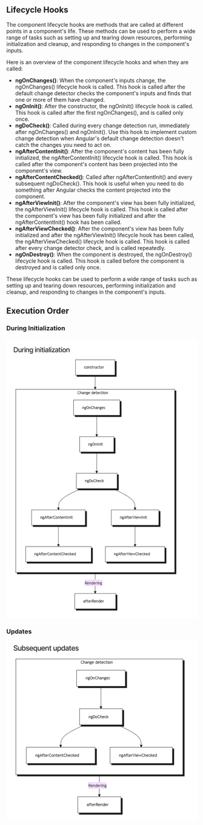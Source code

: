 ## Lifecycle Hooks

The component lifecycle hooks are methods that are called at different points in a component's life. These methods can be used to perform a wide range of tasks such as setting up and tearing down resources, performing initialization and cleanup, and responding to changes in the component's inputs.

Here is an overview of the component lifecycle hooks and when they are called:

- **ngOnChanges()**: When the component's inputs change, the ngOnChanges() lifecycle hook is called. This hook is called after the default change detector checks the component's inputs and finds that one or more of them have changed.
- **ngOnInit()**: After the constructor, the ngOnInit() lifecycle hook is called. This hook is called after the first ngOnChanges(), and is called only once.
- **ngDoCheck()**: Called during every change detection run, immediately after ngOnChanges() and ngOnInit(). Use this hook to implement custom change detection when Angular's default change detection doesn't catch the changes you need to act on.
- **ngAfterContentInit()**: After the component's content has been fully initialized, the ngAfterContentInit() lifecycle hook is called. This hook is called after the component's content has been projected into the component's view.
- **ngAfterContentChecked()**: Called after ngAfterContentInit() and every subsequent ngDoCheck(). This hook is useful when you need to do something after Angular checks the content projected into the component.
- **ngAfterViewInit()**: After the component's view has been fully initialized, the ngAfterViewInit() lifecycle hook is called. This hook is called after the component's view has been fully initialized and after the ngAfterContentInit() hook has been called.
- **ngAfterViewChecked()**: After the component's view has been fully initialized and after the ngAfterViewInit() lifecycle hook has been called, the ngAfterViewChecked() lifecycle hook is called. This hook is called after every change detector check, and is called repeatedly.
- **ngOnDestroy()**: When the component is destroyed, the ngOnDestroy() lifecycle hook is called. This hook is called before the component is destroyed and is called only once.

These lifecycle hooks can be used to perform a wide range of tasks such as setting up and tearing down resources, performing initialization and cleanup, and responding to changes in the component's inputs.

## Execution Order

### During Initialization

![init.png](init.png)

### Updates 

![update.png](update.png)
